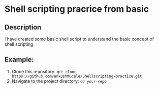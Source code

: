 # Shell scripting pracrice from basic

## Description

I have created some basic shell script to understand the basic concept of shell scripting 

## Example:

1. Clone this repository: `git clone https://github.com/ankushmudale/Shellscripting-practice.git`
2. Navigate to the project directory: `cd your-repo`
